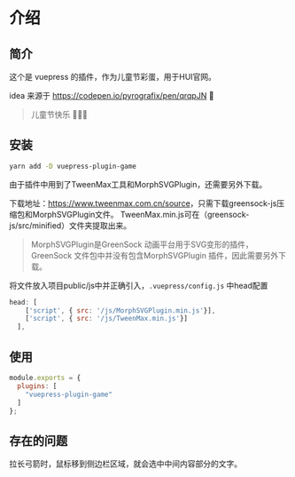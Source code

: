 # 介绍

## 简介

这个是 vuepress 的插件，作为儿童节彩蛋，用于HUI官网。

idea 来源于 <https://codepen.io/pyrografix/pen/qrqpJN> 🏹

> 儿童节快乐 🤖👱‍♂️


## 安装

```bash
yarn add -D vuepress-plugin-game
```

由于插件中用到了TweenMax工具和MorphSVGPlugin，还需要另外下载。

下载地址：<https://www.tweenmax.com.cn/source>，只需下载greensock-js压缩包和MorphSVGPlugin文件。
TweenMax.min.js可在（greensock-js/src/minified）文件夹提取出来。

> MorphSVGPlugin是GreenSock 动画平台用于SVG变形的插件，
GreenSock 文件包中并没有包含MorphSVGPlugin 插件，因此需要另外下载。

将文件放入项目public/js中并正确引入，`.vuepress/config.js` 中head配置
```js
head: [
    ['script', { src: '/js/MorphSVGPlugin.min.js'}],
    ['script', { src: '/js/TweenMax.min.js'}]
  ],
```

## 使用

```js
module.exports = {
  plugins: [
    "vuepress-plugin-game"
  ]
};
```

## 存在的问题

拉长弓箭时，鼠标移到侧边栏区域，就会选中中间内容部分的文字。